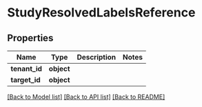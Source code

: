 # StudyResolvedLabelsReference


## Properties
Name | Type | Description | Notes
------------ | ------------- | ------------- | -------------
**tenant_id** | **object** |  | 
**target_id** | **object** |  | 

[[Back to Model list]](../README.md#documentation-for-models) [[Back to API list]](../README.md#documentation-for-api-endpoints) [[Back to README]](../README.md)


